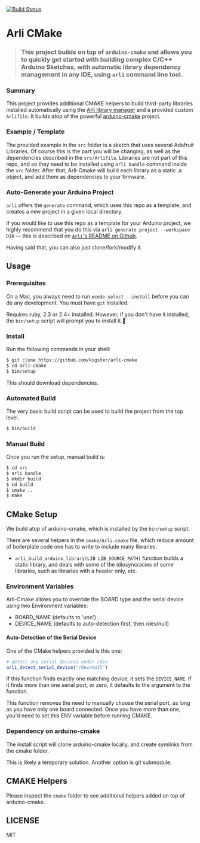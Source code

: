 [![Build Status](https://travis-ci.org/kigster/arli-cmake.svg?branch=master)](https://travis-ci.org/kigster/arli-cmake)

# Arli CMake



> ### This project builds on top of `arduino-cmake` and allows you to quickly get started with building complex C/C++ Arduino Sketches, with automatic library dependency management in any IDE, using `arli` command line tool.

### Summary

This project provides additional CMAKE helpers to build third-party libraries installed automatically using the [Arli library manager](https://github.com/kigster/arli) and a provided custom `Arlifile`. It builds atop of the powerful [arduino-cmake](https://github.com/arduino-cmake/arduino-cmake) project.

### Example / Template

The provided example in the `src` folder is a sketch that uses several Adafruit Libraries. Of course this is the part you will be changing, as well as the dependencies described in the `src/Arlifile`. Libraries are not part of this repo, and so they need to be installed using `arli bundle` command inside the `src` folder. After that, Arli-Cmake will build each library as a static .a object, and add them as dependencies to your firmware.

### Auto-Generate your Arduino Project

`arli` offers the `generate` command, which uses this repo as a template, and creates a new project in a given local directory.

If you would like to use this repo as a template for your Arduino project, we highly recommend that you do this via `arli generate project --workspace DIR` — this is described on [`Arli`'s README on Github](https://github.com/kigster/arli).

Having said that, you can also just clone/fork/modify it.

## Usage

### Prerequisites

On a Mac, you always need to run `xcode-select --install` before you can do any development. You must have `git` installed.

Requires ruby, 2.3 or 2.4+ installed. However, if you don't have it installed, the `bin/setup` script will prompt you to install it.

### Install

Run the following commands in your shell:

```bash
$ git clone https://github.com/kigster/arli-cmake
$ cd arli-cmake
$ bin/setup
```

This should download dependencies.

### Automated Build

The very basic build script can be used to build the project from the top level.

```bash
$ bin/build
```

### Manual Build

Once you run the setup, manual build is:

```bash
$ cd src
$ arli bundle
$ mkdir build
$ cd build
$ cmake ..
$ make
```

## CMake Setup

We build atop of arduino-cmake, which is installed by the `bin/setup` script.

There are several helpers in the `cmake/Arli.cmake` file, which reduce amount of boilerplate code one has to write to include many libraries:

 * `arli_build_arduino_library(LIB LIB_SOURCE_PATH)` function builds a static library, and deals with some of the idiosyncracies of some libraries, such as libraries with a header only, etc.
 


### Environment Variables

Arli-Cmake allows you to override the BOARD type and the serial device using two Environment variables:

 * BOARD_NAME (defaults to 'uno')
 * DEVICE_NAME (defaults to auto-detection first, then /dev/null)

#### Auto-Detection of the Serial Device

One of the CMake helpers provided is this one:

```cmake
# detect any serial devices under /dev
arli_detect_serial_device("/dev/null")
```

If this function finds exactly one matching device, it sets the `DEVICE_NAME`. If it finds more than one serial port, or zero, it defaults to the argument to the function.

This function removes the need to manually choose the serial port, as long as you have only one board connected. Once you have more than one, you'd need to set this ENV variable before running CMAKE.

### Dependency on arduino-cmake

The install script will clone arduino-cmake locally, and create symlinks from the cmake folder.

This is likely a temporary solution. Another option is git submodule.

## CMAKE Helpers

Please inspect the `cmake` folder to see additional helpers added on top of arduino-cmake.

## LICENSE

MIT

